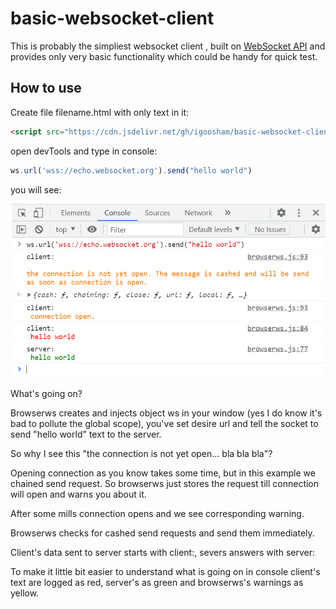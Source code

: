 # basic-websocket-client

This is probably the simpliest websocket client , built on [WebSocket API](https://developer.mozilla.org/en-US/docs/Web/API/WebSocket) and provides only very basic functionality which could be handy for quick test.

## How to use

Create file filename.html with only text in it:

``` html
<script src="https://cdn.jsdelivr.net/gh/igoosham/basic-websocket-client/browserws.js"></script>
```

open devTools and type in console:

``` javascript
ws.url('wss://echo.websocket.org').send("hello world")
```

you will see: 

![echo-sample](/images/echo-sample.png)

What's going on? 

Browserws creates and injects object ws in your window (yes I do know it's bad to pollute the global scope), you've set desire url and tell the socket to send "hello world" text to the server.

So why I see this "the connection is not yet open... bla bla bla"?

Opening connection as you know takes some time, but in this example we chained send request. So browserws just stores the request till connection will open and warns you about it.

After some mills connection opens and we see corresponding warning.

Browserws checks for cashed send requests and send them immediately.

Client's data sent to server starts with client:, severs answers with server:

To make it little bit easier to understand what is going on in console client's text are logged as red, server's as green and browserws's warnings as yellow.

